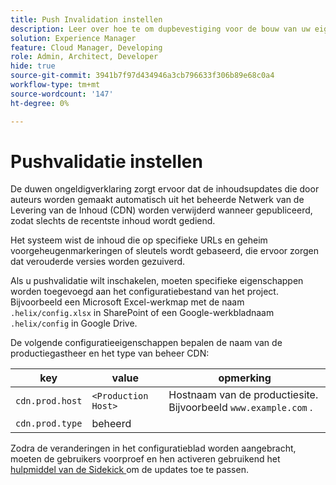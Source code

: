 ```yaml
---
title: Push Invalidation instellen
description: Leer over hoe te om dupbevestiging voor de bouw van uw eigen productieCDN te vormen.
solution: Experience Manager
feature: Cloud Manager, Developing
role: Admin, Architect, Developer
hide: true
source-git-commit: 3941b7f97d434946a3cb796633f306b89e68c0a4
workflow-type: tm+mt
source-wordcount: '147'
ht-degree: 0%

---
```


# Pushvalidatie instellen

De duwen ongeldigverklaring zorgt ervoor dat de inhoudsupdates die door auteurs worden gemaakt automatisch uit het beheerde Netwerk van de Levering van de Inhoud (CDN) worden verwijderd wanneer gepubliceerd, zodat slechts de recentste inhoud wordt gediend.

Het systeem wist de inhoud die op specifieke URLs en geheim voorgeheugenmarkeringen of sleutels wordt gebaseerd, die ervoor zorgen dat verouderde versies worden gezuiverd.

Als u pushvalidatie wilt inschakelen, moeten specifieke eigenschappen worden toegevoegd aan het configuratiebestand van het project. Bijvoorbeeld een Microsoft Excel-werkmap met de naam `.helix/config.xlsx` in SharePoint of een Google-werkbladnaam `.helix/config` in Google Drive.

De volgende configuratieeigenschappen bepalen de naam van de productiegastheer en het type van beheer CDN:

| key | value | opmerking |
| --- | --- | --- |
| `cdn.prod.host` | `<Production Host>` | Hostnaam van de productiesite. Bijvoorbeeld `www.example.com` . |
| `cdn.prod.type` | beheerd |   |

Zodra de veranderingen in het configuratieblad worden aangebracht, moeten de gebruikers voorproef en hen activeren gebruikend het [ hulpmiddel van de Sidekick ](/help/edge/docs/sidekick.md) om de updates toe te passen.
